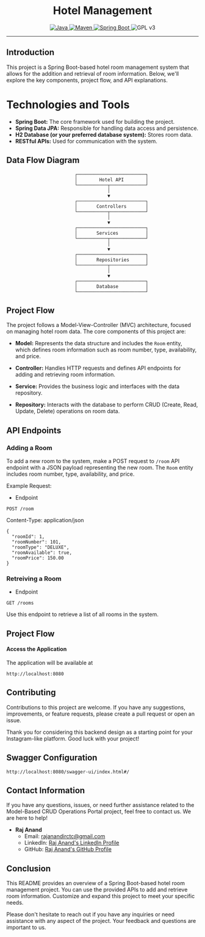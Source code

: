 # <h1 align="center">Hotel Management</h1>
<p align="center">
  <a href="Java url">
    <img alt="Java" src="https://img.shields.io/badge/Java->=8-darkblue.svg" />
  </a>
  <a href="Maven url" >
    <img alt="Maven" src="https://img.shields.io/badge/maven-4.0-brightgreen.svg" />
  </a>
  <a href="Spring Boot url" >
    <img alt="Spring Boot" src="https://img.shields.io/badge/Spring Boot-3.1.3-brightgreen.svg" />
  </a>
   <img alt = "GPL v3" src="https://img.shields.io/badge/License-GPLv3-blue.svg" />
</p>

---

<p align="left">


## Introduction

This project is a Spring Boot-based hotel room management system that allows for the addition and retrieval of room information. Below, we'll explore the key components, project flow, and API explanations.

# Technologies and Tools

- **Spring Boot:** The core framework used for building the project.
- **Spring Data JPA:** Responsible for handling data access and persistence.
- **H2 Database (or your preferred database system):** Stores room data.
- **RESTful APIs:** Used for communication with the system.

## Data Flow Diagram



                             ┌─────────────────────────┐
                             │        Hotel API        │
                             └───────────┬─────────────┘
                                         │
                                         ▼
                             ┌─────────────────────────┐
                             │       Controllers       │
                             └───────────┬─────────────┘
                                         │
                                         ▼
                             ┌─────────────────────────┐
                             │       Services          │
                             └───────────┬─────────────┘
                                         │
                                         ▼
                             ┌─────────────────────────┐
                             │       Repositories      │
                             └───────────┬─────────────┘
                                         │
                                         ▼
                             ┌─────────────────────────┐
                             │       Database          │
                             └─────────────────────────┘



## Project Flow

The project follows a Model-View-Controller (MVC) architecture, focused on managing hotel room data. The core components of this project are:

- **Model:** Represents the data structure and includes the `Room` entity, which defines room information such as room number, type, availability, and price.

- **Controller:** Handles HTTP requests and defines API endpoints for adding and retrieving room information.

- **Service:** Provides the business logic and interfaces with the data repository.

- **Repository:** Interacts with the database to perform CRUD (Create, Read, Update, Delete) operations on room data.

## API Endpoints

### Adding a Room

To add a new room to the system, make a POST request to `/room` API endpoint with a JSON payload representing the new room. The `Room` entity includes room number, type, availability, and price.

Example Request:
- Endpoint
```
POST /room
```
Content-Type: application/json
```http
{
  "roomId": 1,
  "roomNumber": 101,
  "roomType": "DELUXE",
  "roomAvailable": true,
  "roomPrice": 150.00
}
```

### Retreiving a Room
- Endpoint

```
GET /rooms
```
Use this endpoint to retrieve a list of all rooms in the system.
## Project Flow

#### Access the Application

The application will be available at  
```
http://localhost:8080
```

## Contributing

Contributions to this project are welcome. If you have any suggestions, improvements, or feature requests, please create a pull request or open an issue.

Thank you for considering this backend design as a starting point for your Instagram-like platform. Good luck with your project!



## Swagger Configuration
```
http://localhost:8080/swagger-ui/index.html#/
```
## Contact Information

If you have any questions, issues, or need further assistance related to the  Model-Based CRUD Operations Portal project, feel free to contact us. We are here to help!

- **Raj Anand**
  - Email: rajanandirctc@gmail.com
  - LinkedIn: [Raj Anand's LinkedIn Profile]()
  - GitHub: [Raj Anand's GitHub Profile]()

## Conclusion
This README provides an overview of a Spring Boot-based hotel room management project. You can use the provided APIs to add and retrieve room information. Customize and expand this project to meet your specific needs.

Please don't hesitate to reach out if you have any inquiries or need assistance with any aspect of the project. Your feedback and questions are important to us.



